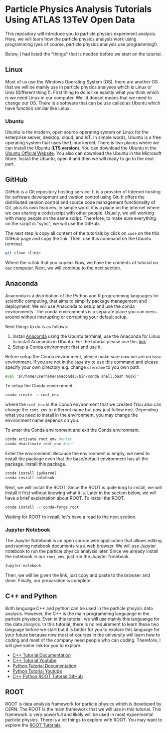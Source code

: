 # Particle Physics Analysis Tutorials Using ATLAS 13TeV Open Data

This repository will introduce you to particle physics experiment analysis. Here, we will learn how the particle physics analysis work using programming (yes of course, particle physics analysis use programming!). 

Below, I had listed the "things" that is needed before we start on the tutorial.

## Linux

Most of us use the Windows Operating System (OS), there are another OS that we will be mainly use in particle physics analyses which is Linux or Unix (Different thing !). First thing to do is like exactly what you think which is we need Linux in our computer. Well it doesnt means that we need to change our OS. There is a software that can be use called as Ubuntu which have function similiar like Linux.

### Ubuntu

Ubuntu is the modern, open source operating system on Linux for the enterprise server, desktop, cloud, and IoT. In simple words, Ubuntu is a free operating system that uses the Linux kernel. There is two places where we can install the Ubuntu (**LTS version**). You can download the Ubuntu in the [Ubuntu Official Website](https://ubuntu.com/download/desktop). You also can download the Ubuntu in the Microsoft Store. Install the Ubuntu, open it and then we will ready to go to the next part.

## GitHub

GitHub is a Git repository hosting service. It is a provider of Internet hosting for software development and version control using Git. It offers the distributed version control and source code management functionality of Git, plus its own features. In simple word, it is a place on the internet where we can sharing a code/script with other people. Usually, we will working with many people on the same script. Therefore, to make sure everything on the script is "sync", we will use the GitHub. 

The next step is copy all content of the tutorials by click on `code` on the this GitHub page and copy the link. Then, use this command on the Ubuntu terminal.

```bash
git clone <link>
```
Where the <link> is link that you copied. Now, we have the contents of tutorial on our computer. Next, we will continue to the next section.

## Anaconda

Anaconda is a distribution of the Python and R programming languages for scientific computing, that aims to simplify package management and deployment. We will use Anaconda to setup and use the conda environments. The conda environments is a separate place you can mess around without interupting or corrupting your default setup. 

Next things to do is as follows:

1. Install [Anaconda](https://docs.anaconda.com/anaconda/install/) using the Ubuntu terminal, use the Anaconda for Linux to install Anaconda in Ubuntu. For the tutorial please use this [link](https://phoenixnap.com/kb/how-to-install-anaconda-ubuntu-18-04-or-20-04).
2. Setup a Conda environment first and use it.

Before setup the Conda environment, please make sure now we are on `base` environment. If you are not in the `base` try to use this command and please specify your own directory e.g. change `username` to you own path.
```bash
eval "$(/home/username/anaconda3/bin/conda shell.bash hook)"
```
To setup the Conda environment.

```bash
conda create -n root_env
```
where the `root_env` is the Conda environment that we created (You also can change the `root_env` to different name but now just follow me). Depending what you need to install in the environment, you may change the environment name depends on you.

To enter the Conda environment and exit the Conda environment.

```bash
conda activate root_env #enter
conda deactivate root_env #exit
```
Enter the environment. Because the environment is empty, we need to install the package even that the base/default environment has all the package. Install this package.

```bash
conda install ipykernel
conda install notebook
```
Next, we will install the ROOT. Since the ROOT is quite long to install, we will install it first without knowing what it is. Later in the section below, we will have a brief explaination about ROOT. To install the ROOT.

```bash
conda install -c conda-forge root
```
Waiting for ROOT to install, let's have a read to the next section.

### Jupyter Notebook

The Jupyter Notebook is an open source web application that allows editing and running notebook documents via a web browser. We will use Jupyter notebook to run the particle physics analysis later. Since we already install the notebook in our `root_env`, just run the Jupyter Notebook.

```bash
Jupyter-notebook
```
Then, we will be given the link, just copy and paste to the browser and done. Finally, our preparation is complete.

## C++ and Python

Both language C++ and python can be used in the particle phsyics data analysis. However, the C++ is the main programming languange in the particle physiscs. Even in this tutorial, we will use mainly this languange for the data analysis. In this tutorial, there is no requirement to learn these two language before we start but it is better for you to explore this language for your future because now most of courses in the university will learn how to coding and most of the company need people who can coding. Therefore, I will give some link for you to explore.

* [C++ Tutorial Documentation](https://www.cplusplus.com/doc/tutorial/)
* [C++ Tutorial Youtube](https://www.youtube.com/watch?v=vLnPwxZdW4Y&vl=en)
* [Python Tutorial Documentation](https://docs.python.org/3/tutorial/)
* [Python Tutorial Youtube](https://www.youtube.com/watch?v=_uQrJ0TkZlc&vl=en)
* [C++,Python,ROOT Tutorial GitHub](https://github.com/afyqazraei/MalayaHEPTutorials)

## ROOT

ROOT is data analysis framework for particle physics which is developed by CERN. The ROOT is the main framework that we will use in this tutorial. This framework is very powerfull and likely will be used in most experimental particle physics. There is a lot things to explore with ROOT. You may want to explore the [ROOT Tutorials](https://root.cern/doc/master/group__Tutorials.html).
